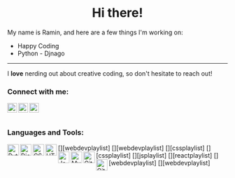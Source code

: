 
<h1 align="center">Hi there!</h1>

<p>My name is Ramin, and here are a few things I'm working on:</p>

<ul>
  <li>Happy Coding</li>
  <li>Python - Djnago</li>
</ul>

<hr>

<p>I <strong>love</strong> nerding out about creative coding, so don't hesitate to reach out!</p>

### Connect with me:

[<img align="left" alt="LinkedIn" width="22px" src="https://cdn.jsdelivr.net/npm/simple-icons@v3/icons/linkedin.svg" />][linkedin]
[<img align="left" alt="Instagram" width="22px" src="https://cdn.jsdelivr.net/npm/simple-icons@v3/icons/instagram.svg" />][instagram]
[<img align="left" alt="Twitter" width="22px" src="https://cdn.jsdelivr.net/npm/simple-icons@v3/icons/twitter.svg" />][twitter]

<br />
<br />

### Languages and Tools:

[<img align="left" alt="Python" width="26px" src="https://cdn.jsdelivr.net/gh/devicons/devicon/icons/python/python-original.svg" />][webdevplaylist]
[<img align="left" alt="Django" width="26px" src="https://cdn.jsdelivr.net/gh/devicons/devicon/icons/django/django-original.svg" />][webdevplaylist]
[<img align="left" alt="CSS3" width="26px" src="https://cdn.jsdelivr.net/gh/devicons/devicon/icons/css3/css3-original.svg" />][cssplaylist]
[<img align="left" alt="HTML" width="26px" src="https://cdn.jsdelivr.net/gh/devicons/devicon/icons/html5/html5-original.svg" />][cssplaylist]
[<img align="left" alt="JavaScript" width="26px" src="https://cdn.jsdelivr.net/gh/devicons/devicon/icons/javascript/javascript-original.svg" />][jsplaylist]
[<img align="left" alt="MySQL" width="26px" src="https://cdn.jsdelivr.net/gh/devicons/devicon/icons/mysql/mysql-original-wordmark.svg" />][reactplaylist]
[<img align="left" alt="GitHub" width="26px" src="https://cdn.jsdelivr.net/gh/devicons/devicon/icons/github/github-original.svg" />][webdevplaylist]
[<img align="left" alt="Git" width="26px" src="https://cdn.jsdelivr.net/gh/devicons/devicon/icons/git/git-original.svg" />][webdevplaylist]
  


<br />

[instagram]: https://instagram.com/1__ramin
[linkedin]: https://linkedin.com/in/ramin-mahmodi
[twitter]: https://twitter.com/1__rAmin
<!--
Here are some ideas to get you started:

- 🔭 I’m currently working on ...
- 🌱 I’m currently learning ...
- 👯 I’m looking to collaborate on ...
- 🤔 I’m looking for help with ...
- 💬 Ask me about ...
- 📫 How to reach me: ...
- 😄 Pronouns: ...
- ⚡ Fun fact: ...
- -->

